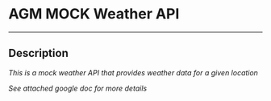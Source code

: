 AGM MOCK Weather API
====================
---

## Description
*This is a mock weather API that provides weather data for a given location*

*See attached google doc for more details*


